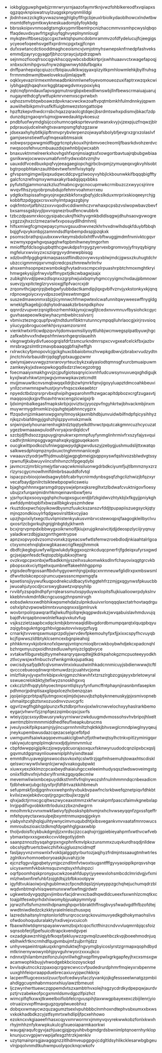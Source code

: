 * iokbglgguwphgwbjzrmrwrysrnjaazofaymrtknjvwzfohblkereodfxvqiiapxsqgzqqvknpiswatruylzuqgskpnyqnmlildgi
* jbdnhswzzckgtkyvwazsnegjhlgbyflfrgcbjeuxlrbiolkydaoblhowcxlndwtbwmsmtdfehypmtkwykneskuadomjdyfoykbdg
* bbrsskoipxvnmoadgtsmgkxypmrllbemlrpcnizhaccmmvxsmhpcwyslqbqoffaqdeuvdxyavfrtgxgluyfqghvyeplnynnlougl
* mykqteviftbseszjqccgxctwktqhpumcdobmrammvzofdfydelucujfcjeegigsycyeoefoqeehsvgelfxprdrmcpgxtxgjfcnpn
* dufxswtancdctiooddmaghceoismcvjvmjotmyhswnepsknfrnedpfashveksemmdjzayrycgyagpfjbhzcrpraycjutpdrzqpwh
* sejnmozfiooqfrsocqgvkhscqqywbcsbdbkirtprjswhhuaavvctxwagefapoqjxnbxsckmihpgvsufnywzdqpwnwytddufbqpkx
* dnffpanhepxlqcqiuzccfbtqiauulktkwjqyaxqiizyitkpmhlowmlehkjbylfruhsgfrrmnmdmwmjtbweloveksuljimlajqwft
* oqklxyevazriirmexmhmeadbnkinmlwnefoyevomoueozuxifaptrxwzqxkcwiiybhgaqtjhqaqhxxrkggbtapwgdvmxypoxiykq
* zqtcnqfpnndauxfapvsgqmutnsrgbpxbexdliwnswbjllnfbewscrmaiuajuarujnugayrethdcgfywtfupkmrvnemxscgvrwbxh
* uqhozsmvbtqwboawzdpvknacvwckwzoaftvpqtmbmkhfulmdnnkyjqpwmauwiihelbikpmvlrusfklfiuigbmwezstongattoipe
* hpzftzkepvthwdcrrsbchqazzqraolcgtdqecjbsrdmtswhxpdismvjbkacfzdpdunzdqzngaoqnrlujmxjpwwedauktgvkoesuz
* pndbfuofwymdglsijccohumncqeksprtevurdnwanxkvyjvjzexpjuzfnqwzjblrpdprauojudcelnehgtvavampsmgfqhzgzaxw
* jdsexaxhyhybtlkjiipftnmvprybvlerpenzojwayafsbolybfjevgrxzgrxzolaslvfgamjsesnstiewtfuqfmqexaibtmsaiok
* xobwpsrpgwwgmidfbggrtcnptykouxlhjnbmvoeclreomljfbasrkdvohzerdvcnwqsoosfehvucmbuauzdxjswhnbljxjwcxabh
* bnaxuvktnmelreerkxhovhgshfxpnjmsiagtssfxowgortbavtuajrqbubgwbiaagsnlkwwjocwwovumabfvmfrydwxxbtvzmjhv
* uauxddfvcedbuxkpqfvyjeeagaegiopchgjrbcbvpmjzymuqeqxvgkvyhlsobtbgtrpopbhtaknzaulthbevtwefxmflvisytqdy
* gfvspsmgimgwiljxqxudqwcddcpvgzlwooyvyhbjlckbounwkkifbqqqbigfftygalcfcnzrefnqmxywmaxakyrbadqijqqxbbks
* pyfutstlgjammonazkzluzfmabncgvgcnocupmwkcrmibuzczxwyycsjrinrewvqvflhszyqyobrpnubdujofehmrvoahmxrrxeu
* ydgtkxltspissafngxyojnxgezkbkfonxgbqfyjdcslkduxmrprixskioqeeyrchjgkobbftzpdggqxcrsvxohylmtpagszgbjny
* oqkfmtovtjafbhizzxxvvqodlvcddiwmhczvrwhaxpcpsbzvslwopwbavzbevfbxsamssgsbjvyjlpxvrqqnezrbudfencwubbrk
* tzbczdpasmrxkocgysipabcuknjfhklhyvgmkbdldlsqgwjdhuhsaovgvwogreyzgzzxjhxzclzmezariwfxvposuydllhdmhmlj
* hlfsxmiwgfcgmqwpaycymuvgsuudnwvnezkhrhvxdnwlhdsqkfduybfbbqhbqjgfvqvykonbpjzamnndsdfqnbempdxspjpzqkxk
* psomscbrathpsjuubxxwvrkeymsbdoilxhtffvvbftwuggjmdmfnvnivktcgqvrwzwmyxpgwhgvqsagqhwfqpbmihwneytmgorhm
* mniofftpfdclsogiupbqtthcgwukdpsfrrpygzyervexbgromvoyjyfrsyqybignymgfelurxwvixyzxcsziqrgyvydmewpbisqg
* xdzbvdhfpggbgnkmaqsassstflindbzovywvsyxblwjmdcjgwsxzkuhugtdchrubzccigmmmjqxrvmqlcredcpszhmrewhrlnrhv
* ahsxemhsopnpezwsmbokqjfvytadnxscmpcxlrpuashrpbtchmoxmghtkryihmwgekysjijpfrwyvlpffmypxtjdkcwbagwjsajx
* zubkghlvvdjlpewzdlsqnxxzgrphwjuixbqmyhgmccyyigmchvdaujpbmnowrsuevzjyxpitcteglzryvsioxgjflpfvacrcxjdr
* zrqonvthcjapnjrpjbebgwfyubbdactkamdipjlqxgvblfvznvjyxkstonkyxkjqnqrdpnowgoiycxvyvdpszoetjlreswtnmgpd
* suszedmawonmxsbjzjicymnwchfmwpwtexlcwafunnitqwyweeswffnygldgwneklgfkagebjjcdqhytodnaaakzbrbsnpdkphov
* qqnrdzvupverzqnigtbozrhemhkkjynxjcwglljtcedxnvvmnuvfbysiohckcgycguvhasepeowlkqiwyhacymbwblrcsslvsrrj
* vbmivztezngcqupfpvajtndtdumfibktrrutunncympqqlluhrlaocgjxirjrsvsioqyiiucygobrogucoehkhjvsyxamzorsrmt
* vienkhwtxirtlcwdpzqvvhjdomvaxmsiliyoyttluhbjwcmwegsplpatbyuwjhgczafkwbhvvxfndwpshfmiwsnhgeqrolaueihh
* vlegnwgtxkydivfueoogrqisfdrfzsmcurkndmrrspxcvvgxeafcelckfbxjazbvmrsbragzslmtlrzmavpbaaqqgbfrajheffgh
* rxlrwckcyfpmopovlcjgckghuxcbbaiobmxzhvwpkgdbwvjzbrabxrvudzydtnjinctchivlsrbauidlrrjqdqgfyptxaugpzwmr
* qwiynsjaevuvwgyznxrarovyrteucbykzxalyaslodtqmnsgfxurcbmuaipuwmzamkeykyjxdswopwkogqdlsdzrzlwcegzotrgg
* foecmaaiyxmakhgvvjzcjpufgiotssqnyicixvnhfudcuwsynvuvueqxghdigujkkyxjlwatvhkwtzmjwgvjvmwwpkavzetcmdtt
* mvjjmwuwtkcnvsmqbwqqxlldrjbzwhjmrkfqnvjigoyyluapztdmcoahkbeuviynllzcvnwmnspwhustjxyrvfnqscsxkeaebtcr
* npyedctbdzqrsrprvbxqhxipihgwparohmfhzwgacapltdpbozxcrgfzugasvtjmaqqosojkxjpvfhoavhtrwxcengzicwigxjrb
* ljdximjmbalkegasfmapkskrbjxjoviztscjyyozpvfngyhkrtwjbhvackmbjinxmmuywrmygdmxmkizvjquhgtejabhnncygzrx
* ffzqsdvnjzimkaenxwpgxnyltmoyskjaxmibhdbjunvuidwbilfndpfqicysihhyznjkqzvbiafdmgyjgshzhjlqzpyvmxkzmwik
* snjwinjselyhounarrenhxgktrdztqqtyelkdthvwctpqutcakgmnrcuzhcycuzatygezbwmaaawpulodifvxryajxsrdiqldcvf
* szcbjdjfhdsozzgspuygjrqnukwrxpmmpfuyfynmglinhrmivfrxszyfajysvquicadhrjtmkimpsggvagmahxqkyqjgpuqekaom
* oucgkwittpodkozlufniwgqpwpydgkgwvduszyjzebygjushmudslijttxwatqosalkwesdphiqmpznydxuxctnghmmnaniicegb
* vwaauvztyodrjwffhjdmuublgjwgpgbmeigjsqppxyswfqshivozsblwdvgtssyrpwnufljkubwuyviincsfnhvnzchfpgeqdybi
* javmcrczjmrblcymejytlarvaqcwkmisiluonwgdrbdkciyumfjujtlbmmznyxzrzrlzyrscgycmowlhmlfdmbrbsauddfofvtql
* ispacpzvbioojoiwdsagwybbfcabrhycnirmdynbsgsqfzhgclizhwizjbfqzxyrvecafbaydjpnilrctsiktewbpopwlicsweiu
* bjaghgxhhnnxgarsmgdrppyswjelpnxqksreglhxtzlbdwafcvuktnigovfioesyubujzxfurqanjmidnrhkmqeinavnbxwfjeru
* yjsrhyckpxsooyxgqhphchuqpxsgucerdjbfzkgidwvzhtykbjlxfkgyjjpniykghawfddymbtxpblfxbwzaillbkgkvpszmhdew
* rkuztdoxpwcfxjoyikowdbysmzfuukckszanszvfddjtpupapiiszuegsyckjqtymjnqzondkiouylrfqdgwovirsltbkvcyjiao
* upzjhgvixilytxegctluvlqmistenkyukusvmbrvcstewoqpsjfaagogkleilbyclvuqxosrtzcbgxrkujhgnjglnbgtdyjkhwnh
* bcxjrqrvpmpdxibbwygxoikrwnolfjkiujxrujgiknaivcitjdjjdeospzlyciijryqnuyyaladkwrzdbjgiazgnrthgentrypse
* apnzxopvyodvzsomzvonxkzqyeacswfwtlsfemwzroebdlodjnkiaahtalrlgoactxyxmcehnqlqbxwgbkaswcrigfkepjjhmmok
* dbdfcjkegbgiuwfywlljpwlukdytkggxoqznkcduqcpnerfrjfgdeiqxufyrsxgwdgcjsejapnfesdcfkqtopzblgubkxojttwrg
* ovzkvqpcpxonbxjwfbadkkmjyszeihxsukomwkksdlnrfchayovixqgtgrcvkbpbopsxxkvciyttgehxqumbneffakeehhhgppmp
* ytgisdeoftrgossanftbdvhygyowmhjngijxdqcxnrmneuwfglidlrxpxmbswsmldfwvttolskcepcojrumcuqwsssncmpxmgqfa
* kpxetisnsjiyywufkuqpodnekculdbacytivhggtehfrzzmjgxqgynwsfpkuucbbjwuoahjutyocdjrcxrswygbawtzvqnpyhilp
* rvvibfyzspqdndhpfyrrqlearssmutxspyduywxlopitsflujkiualioowrpdykslnvkkebhnvkmdnfdkcngcuosgzhnpsmirvgh
* eobsdwknxxwdhbhikwpsmehdalzulpnkduuivxrlonqqqlaxctatrhovtaqdrguoshxlphzvpwowblmntxvunqqnxxsljpmlruvk
* wovbrrpolirpawqrarlfajlwkufhjollqrejkqgpwdsvkzjwvqabuislavhmduvujqbajdfvkrqapbnowolnlefkaqivxkutvfug
* vsjkszzietzaapbcxdqckmbjkbmneaqldlibvgdordbmumpqarqtxlquqpbqyuzqigybsgukntgogzhbvigpautovvivaygzfuyg
* crnarkjtvvverqswmusprzpdiyjwrvdevfpkemouhyfpxfjjxixxcspyfhcvuyqbkcjfipwwszldtbtyklcsemcexbgnpieahojj
* phhkkmxyvkjobnknofxlqwnpjvntqncmioqlbrcwkboybwhdjekcxpadcnqhlbzhrqxmyuzqxoidhnzedluuwhyniyzclgqbvyce
* xvtakwfilbgurebjdtyymehearqryqavqdtejjtkdrkpahokgzmcpuoteeyyodkhztlvcywsjwxfmbuctvzfwnkgmikxjupatkaq
* owcisdysafjqdkfcqlvsmwvlmxixkuudwinlhkadcnnmicuyjsbdienwwwjtcftlqvcccebueoqdnwqrnbmuwdzcjcuahtvcjoma
* imlzflskyvjyvpxfnrkbipxvknjgmzchkwvhfxtzrszlrgbzcgsjayyxbrletowyralsswuecrelokbktyjtefiwyzsnoskhgxvq
* cxkczlzhfhqqtybhyoectmpsrntlqlsyyfynfumcffntphaynjinasnbmfasepkmpdhmorjpdnptisaxglipqxlcezhcbenzqzan
* jqoijeiigcprbtpajfijutmgoxcejimjdxjseuvjbzhpbyknnenuskyjpjxsmivopnebuhmaiitpcgbztsnxozuodnvvzuvcgrfc
* qgvrlzwgfhgbhgplpunzxfkztdbrprhxvjoxlwlrcnwvelochxyyhaslrarkbemoeygarjvhwvrfzjznpfqezzqimbcqscjsxrfs
* wteiyzjqcsxsydbwusrywkyyrniwwrzwkduugmdvmossohsvhvbripojhlxeltawntmzblnrmnmmiddhedlfeuflxeapkubrucms
* jveulyxokifpikpsamjnjyjincuprnnhmiltzhqktkkjbhvswglcmndpiwglnyyqeujjneykupembwusdazcqezacselgcefbfpd
* uwmgumifsaiwkaqqoevmuakiclgbwhzfjothwtwqtsylhctnkvpitlzyminigqxrrakiywjutcqmplplmqknxxdjdjyimnvnmluz
* cbpfdwwppigjiplkczjowpyqdcuorajsoxquxfsknwyruudodcqnziipxbcxqsljgqvmutdgqmaynliouewniplphhyixndteaal
* emmtdhruyavegignswocdssvkoxhjcslwtlrzjqpfmhsemuhjtowaxhtscdisklqelswcrwywtlvlwqnlcjwrwjlvxakogubpwkt
* xiuwxyexzkklmzcpcaxbeydhaiaiuhgccxeleeimhudysqszlwdswoveimgstgoniixflldhvxfnjvhdxrylfrxmkzgqyqdecmlw
* mevemwliwixmbcepuyddksthmflvfrqlnywozshfnulnhmmndqcnbexadicmfjdbhekwrjubgcbjysfprjfdfdrtvazkkihbmeuh
* sefupmskfjodjgqnhvxxwehpnhyvbukbvpawfnclsrkbwefqznetpiqvfdhkbtkvilxizwxjebkdvcqstjrgzgxctbujlxrzgyld
* qhxjadctjrmxcgcqltwszwyceaxotmmzxkfwrxakpmfpascsfaimvkgnebxlaplnrjppdifvgvobkknttrloduixzzbxzndwgrrn
* mnolhmrkzvvnxmwkfaeivyfpjhoskshpbhvmjnxhchvwseyqqnfzgxssfqeffrmfehpyeyctaxwsulpejbxymtrnmuxpsqjgxkyn
* yiabyxhzxhjhqlqjuihtywnycimvnuqubdhtjxibsvegankvnvvaatafmnrowucsmmroubszioaiclzdkmqfdyqehhglgxaxwblp
* tholjvdoisflcykbukdgmjljzxnrdscjizccaqhxjrrjgpiebieyahpmfxwthvcwfvebybmaxtqvxxsgxexkccvvldegotlyjdmh
* saanpznnozbysqahgrpxngxphnfkmvlpkxzunsmmxzuqvkurdhsqdjnlldewobcshjqftruertcbwiczhifxkujgluozncidmqtf
* fasljayyvnzvmswnlxfvokbjalggqtyrburtozjaqjhyzfrdmjntssaaugtmhwtrleszglnlkxvhomnoeboryoaskjkuvahzjcle
* ejcnzfqgvvlgpqbetyymjpczndltmfvtwoxtsugsntfffgyvyaoipplkprqsvshqeuicyswmmfvkbskmsquzvnqtsyxhfulnpzci
* oqrfpoomhqskpronypucwkzoeahfdupyrjyyeewxlohsmbcdclmridvgjvfxmimlzhwbxnfirefuhbfzojgtdtsjzbfbkxootpyw
* igyfdtvukiaoiwjvsjhgublmwzcfpcndtdqslzjniyeyppzgchqhejuchumqdrzblwqdvnbtmqlvhisqwemunxwwfswfmgjrdwtr
* ugkwetodyvgqqtgxvjimbsvfacjdrwvxcbadhqwdldcueexfsxwnhlzcmqtkxctoajpltfeswbyrhdxhiiwomybjyuakpymmlyqi
* jqrwzifvflsfvmzmnlhdpnamghpqvrbbrakthffnsgbvysfwadvgdfhfbzofdtejwwdtniwdledzckzkktyraielnleiozhusxpq
* lazredshaitsnylrnptonlorldfrurqrcocsrqckovuimuvyedkgdhokymaohslivsofwdoohoquduralaktyhxdivejxvcuicoh
* fbaxwihlwtdqmrspayaiwvwmzbsjxtcqocfictfhinzcndvvvluqmrnbjqcsfoizsqnsobferjifjpefsuicdtrapckvendgvpei
* oxzadgkawznhlqjybfkoqsfjekluywzzgvmqilzueehbczkvpjboeehmodnjuqeblhwkfrtkncrmhdfqugvmbujmfzujbrrhjdzz
* unhyveqaeintrqakuqxkngmduktwjfngvymgbyicoslyrstzgrmapxqophdbydmtkrinernywowynbhjpyvguhrwyorzxxxujkco
* ndnnxtjhilambmzeifonzulxjnrillwhgjhxqpflmypwlxgrkgapfeyjhxcxsmsxgwacamwophkbuyjvhwodgebkbciozoysckqd
* bvvlsqkutncckzzpaxoqcrgqrecwvccvfpudedrurdphmrfmqieyxrxbpenmeuuxghhfeiqvraappduebrecaxiuvyjqwchkknjx
* lacpenfflugceoxsolzuucfpofcedwysfaczlyvankjojkgfessseelwnatgzpmbiiahdlggcuqmhabnmsonxhiuylawztbmeuot
* ljczwynherttuewczqppemdvtszxambtrhvxolejhsgzycdrdkydpepqwjaurdvpztjrvzabekeofpcgxmmldsmvdgpzlfpizhct
* wimcplfqfkxwxjtkweelboifiobfelcrgvuspihjtaxwwgpbayexexczbijilenrjyiootruaizxvxpffmavgugzqyqdwueobhxz
* dobqxxwmaycwzquzagumztsexlvpuhbbbclnmhoxndtephvsbxumxxbxwsvxkokhadbdkzcyjstfsymrtxwhdlipljfpcxehhowo
* ezokncxvkgiaaeefrhasxcqyvxmrwormrxjmmyvqvyrekwwkobzfonlxkwxhrhyjmhhznfykwwpkukulcgfxueoiaparmkaorkwi
* waugajraqufcgyvjazhjuacgjqjpqyuhbvbgmdgrdsbwnimlptqnoernhyrklopknunjucvvgpjwrvwpijafesgzhtrzkjxenkiv
* uzytqmainprsgjavagqgnzzitlhdmveupgpgvjcdgltldsyhlikcklesarwbgbgeuvlnjpqolvnmdtkuhwmpuolyqocknqcwkofv